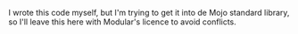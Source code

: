 I wrote this code myself, but I'm trying to get it into de Mojo standard library, so I'll leave this here with Modular's licence to avoid conflicts.